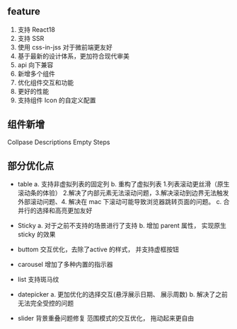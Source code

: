 ## feature

1. 支持 React18
2. 支持 SSR
3. 使用 css-in-jss 对于微前端更友好
4. 基于最新的设计体系，更加符合现代审美
5. api 向下兼容
6. 新增多个组件
7. 优化组件交互和功能
8. 更好的性能
9. 支持组件 Icon 的自定义配置


## 组件新增
 Collpase
 Descriptions
 Empty
 Steps


## 部分优化点

- table
   a. 支持非虚拟列表的固定列
   b. 重构了虚拟列表 1.列表滚动更丝滑（原生滚动条的体验） 2.解决了内部元素无法滚动问题，3.解决滚动到边界无法触发外部滚动问题、4. 解决在 mac 下滚动可能导致浏览器跳转页面的问题。
   c. 合并行的选择和高亮更加友好
- Sticky
   a. 对于之前不支持的场景进行了支持
   b. 增加 parent 属性， 实现原生 sticky 的效果  

- buttom
   交互优化，去除了active 的样式， 并支持虚框按钮
- carousel
   增加了多种内置的指示器
- list 支持斑马纹
- datepicker
  a. 更加优化的选择交互(悬浮展示日期、 展示周数)
  b. 解决了之前无法完全受控的问题
- slider 
  背景重叠问题修复
  范围模式的交互优化， 拖动起来更自由



 

